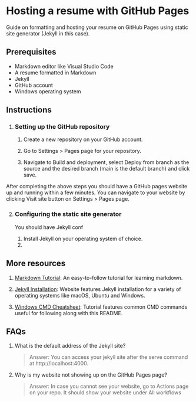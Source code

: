 # Hosting a resume with GitHub Pages

Guide on formatting and hosting your resume on GitHub Pages using static site generator (Jekyll in this case).

## Prerequisites
* Markdown editor like Visual Studio Code 
* A resume formatted in Markdown
* Jekyll 
* GitHub account
* Windows operating system

## Instructions

1. ### Setting up the GitHub repository

    1. Create a new repository on your GitHub account.

    2. Go to Settings > Pages page for your repository.

    3. Navigate to Build and deployment, select Deploy from branch as the source and the desired branch (main is the default branch) and click save. 

After completing the above steps you should have a GitHub pages website up and running within a few minutes. You can navigate to your website by clicking Visit site button on Settings > Pages page. 

2. ### Configuring the static site generator
    You should have Jekyll conf 

    1. Install Jekyll on your operating system of choice.
    2. 



## More resources

1. [Markdown Tutorial](https://www.markdowntutorial.com/): An easy-to-follow tutorial for learning markdown.

2. [Jekyll Installation](https://jekyllrb.com/docs/installation/): Website features Jekyll installation for a variety of operating systems like macOS, Ubuntu and Windows.

3. [Windows CMD Cheatsheet](https://www.digitalcitizen.life/command-prompt-how-use-basic-commands/): Tutorial features common CMD commands useful for following along with this README.

## FAQs

1. What is the default address of the Jekyll site?
    >Answer: You can access your jekyll site after the serve command at http://localhost:4000.

2. Why is my website not showing up on the GitHub Pages page?
    >Answer: In case you cannot see your website, go to Actions page on your repo. It should show your website under All workflows 
